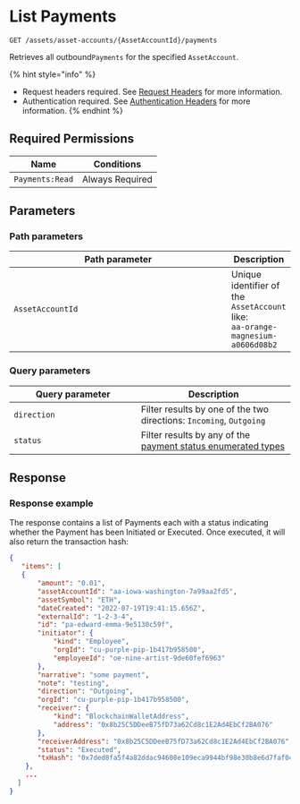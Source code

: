 # List Payments

`GET /assets/asset-accounts/{AssetAccountId}/payments`

Retrieves all outbound`Payments` for the specified `AssetAccount`.&#x20;

{% hint style="info" %}
* Request headers required. See [Request Headers](../../../getting-started/request-headers.md) for more information.
* Authentication required. See [Authentication Headers](../../../getting-started/request-headers.md#authentication-headers) for more information.
{% endhint %}

## Required Permissions

| Name                           | Conditions      |
| ------------------------------ | --------------- |
| `Payments:Read`                | Always Required |

## Parameters <a href="#parameters.1" id="parameters.1"></a>

### Path parameters <a href="#path-parameters" id="path-parameters"></a>

<table><thead><tr><th width="374">Path parameter</th><th>Description</th></tr></thead><tbody><tr><td><code>AssetAccountId</code></td><td>Unique identifier of the <code>AssetAccount</code> like:<br><code>aa-orange-magnesium-a0606d08b2</code></td></tr></tbody></table>

### Query parameters <a href="#path-parameters" id="path-parameters"></a>

<table><thead><tr><th width="212">Query parameter</th><th>Description</th></tr></thead><tbody><tr><td><code>direction</code></td><td>Filter results by one of the two directions: <code>Incoming</code>, <code>Outgoing</code></td></tr><tr><td><code>status</code></td><td>Filter results by any of the <a href="https://dfns.gitbook.io/dfns-docs/api-docs/dfns-api-enumerated-types#payment-status">payment status enumerated types</a></td></tr></tbody></table>

## Response <a href="#response" id="response"></a>

### Response example <a href="#response-example" id="response-example"></a>

The response contains a list of Payments each with a status indicating whether the Payment has been Initiated or Executed.  Once executed, it will also return the transaction hash:

```json
{
   "items": [
   {
       "amount": "0.01",
       "assetAccountId": "aa-iowa-washington-7a99aa2fd5",
       "assetSymbol": "ETH",
       "dateCreated": "2022-07-19T19:41:15.656Z",
       "externalId": "1-2-3-4",
       "id": "pa-edward-emma-9e5130c59f",
       "initiator": {
           "kind": "Employee",
           "orgId": "cu-purple-pip-1b417b958500",
           "employeeId": "oe-nine-artist-9de60fef6963"
       },
       "narrative": "some payment",
       "note": "testing",
       "direction": "Outgoing",
       "orgId": "cu-purple-pip-1b417b958500",
       "receiver": {
           "kind": "BlockchainWalletAddress",
           "address": "0x8b25C5DDeeB75fD73a62Cd8c1E2Ad4EbCf2BA076"
       },
       "receiverAddress": "0x8b25C5DDeeB75fD73a62Cd8c1E2Ad4EbCf2BA076",
       "status": "Executed",
       "txHash": "0x7ded8fa5f4a82ddac94608e109eca9944bf98e30b8e6d7faf04f591e0b5769c6"
    },
    ...
  ]
}
```
